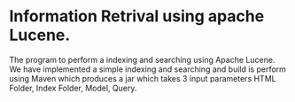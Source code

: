 # Information Retrival using apache Lucene.

The program to perform a indexing and searching using Apache Lucene. We have implemented a simple indexing and searching and build is perform using Maven which produces a jar which takes 3 input parameters HTML Folder, Index Folder, Model, Query.

